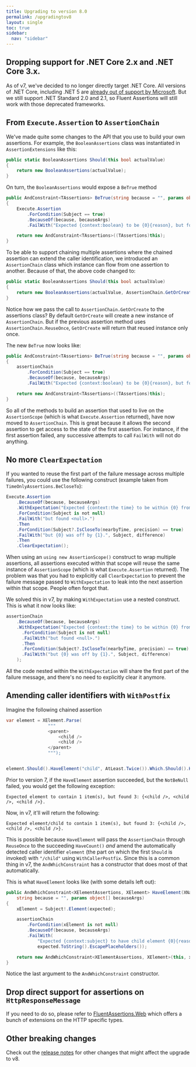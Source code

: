 ```yaml
---
title: Upgrading to version 8.0
permalink: /upgradingtov8
layout: single
toc: true
sidebar:
  nav: "sidebar"
---
```


## Dropping support for .NET Core 2.x and .NET Core 3.x.

As of v7, we've decided to no longer directly target .NET Core. All versions of .NET Core, including .NET 5 are [already out of support by Microsoft](https://dotnet.microsoft.com/en-us/platform/support/policy/dotnet-core). But we still support .NET Standard 2.0 and 2.1, so Fluent Assertions will still work with those deprecated frameworks.

## From `Execute.Assertion` to `AssertionChain`

We've made quite some changes to the API that you use to build your own assertions. For example, the `BooleanAssertions` class was instantiated in `AssertionExtensions` like this:

```csharp
public static BooleanAssertions Should(this bool actualValue)
{
    return new BooleanAssertions(actualValue);
}
```

On turn, the `BooleanAssertions` would expose a `BeTrue` method

```csharp
public AndConstraint<TAssertions> BeTrue(string because = "", params object[] becauseArgs)
{
    Execute.Assertion
        .ForCondition(Subject == true)
        .BecauseOf(because, becauseArgs)
        .FailWith("Expected {context:boolean} to be {0}{reason}, but found {1}.", true, Subject);

    return new AndConstraint<TAssertions>((TAssertions)this);
}
```

To be able to support chaining multiple assertions where the chained assertion can extend the caller identification, we introduced an `AssertionChain` class which instance can flow from one assertion to another. Because of that, the above code changed to:

```csharp
public static BooleanAssertions Should(this bool actualValue)
{
    return new BooleanAssertions(actualValue, AssertionChain.GetOrCreate());
}
```

Notice how we pass the call to `AssertionChain.GetOrCreate` to the assertions class? By default `GetOrCreate` will create a new instance of  `AssertionChain`. But if the previous assertion method uses `AssertionChain.ReuseOnce`, `GetOrCreate` will return that reused instance only once.

The new `BeTrue` now looks like:

```csharp
public AndConstraint<TAssertions> BeTrue(string because = "", params object[] becauseArgs)
{
    assertionChain
        .ForCondition(Subject == true)
        .BecauseOf(because, becauseArgs)
        .FailWith("Expected {context:boolean} to be {0}{reason}, but found {1}.", true, Subject);

    return new AndConstraint<TAssertions>((TAssertions)this);
}
```

So all of the methods to build an assertion that used to live on the `AssertionScope` (which is what `Execute.Assertion` returned), have now moved to `AssertionChain`. This is great because it allows the second assertion to get access to the state of the first assertion. For instance, if the first assertion failed, any successive attempts to call `FailWith` will not do anything.

## No more `ClearExpectation`

If you wanted to reuse the first part of the failure message across multiple failures, you could use the following construct (example taken from `TimeOnlyAssertions.BeCloseTo`):

```csharp
Execute.Assertion
    .BecauseOf(because, becauseArgs)
    .WithExpectation("Expected {context:the time} to be within {0} from {1}{reason}, ", precision, nearbyTime)
    .ForCondition(Subject is not null)
    .FailWith("but found <null>.")
    .Then
    .ForCondition(Subject?.IsCloseTo(nearbyTime, precision) == true)
    .FailWith("but {0} was off by {1}.", Subject, difference)
    .Then
    .ClearExpectation();
```

When using an `using new AssertionScope()` construct to wrap multiple assertions, all assertions executed within that scope will reuse the same instance of `AssertionScope` (which is what `Execute.Assertion` returned). The problem was that you had to explicitly call `ClearExpectation` to prevent the failure message passed to `WithExpectation` to leak into the next assertion within that scope. People often forgot that.

We solved this in v7, by making `WithExpectation` use a nested construct. This is what it now looks like:

```csharp
assertionChain
    .BecauseOf(because, becauseArgs)
    .WithExpectation("Expected {context:the time} to be within {0} from {1}{reason}, ", precision, nearbyTime, chain => chain
      .ForCondition(Subject is not null)
      .FailWith("but found <null>.")
      .Then
      .ForCondition(Subject?.IsCloseTo(nearbyTime, precision) == true)
      .FailWith("but {0} was off by {1}.", Subject, difference)
    );
```

All the code nested within the `WithExpectation` will share the first part of the failure message, and there's no need to explicitly clear it anymore.

## Amending caller identifiers with `WithPostfix`

Imagine the following chained assertion

```csharp
var element = XElement.Parse(
                """
                <parent>
                    <child />
                    <child />
                </parent>
                """);


element.Should().HaveElement("child", AtLeast.Twice()).Which.Should().HaveCount(1);
```

Prior to version 7, if the `HaveElement` assertion succeeded, but the `NotBeNull` failed, you would get the following exception:

    Expected element to contain 1 item(s), but found 3: {<child />, <child />, <child />}.

Now, in v7, it'll will return the following:

    Expected element/child to contain 1 item(s), but found 3: {<child />, <child />, <child />}.

This is possible because `HaveElement` will pass the `AssertionChain` through `ReuseOnce` to the succeeding `HaveCount()` _and_ amend the automatically detected caller identifier `element` (the part on which the first `Should` is invoked) with `"/child"` using `WithCallerPostfix`. Since this is a common thing in v7, the `AndWhichConstraint` has a constructor that does most of that automatically.

This is what `HaveElement` looks like (with some details left out):

```csharp
public AndWhichConstraint<XElementAssertions, XElement> HaveElement(XName expected,
    string because = "", params object[] becauseArgs)
{
    xElement = Subject!.Element(expected);

    assertionChain
        .ForCondition(xElement is not null)
        .BecauseOf(because, becauseArgs)
        .FailWith(
            "Expected {context:subject} to have child element {0}{reason}, but no such child element was found.",
            expected.ToString().EscapePlaceholders());

    return new AndWhichConstraint<XElementAssertions, XElement>(this, xElement, assertionChain, "/" + expected);
}
```

Notice the last argument to the `AndWhichConstraint` constructor.

## Drop direct support for assertions on `HttpResponseMessage`

If you need to do so, please refer to [FluentAssertions.Web](https://github.com/adrianiftode/FluentAssertions.Web) which
offers a bunch of extensions on the HTTP specific types.

## Other breaking changes

Check out the [release notes](releases.md) for other changes that might affect the upgrade to v8.

